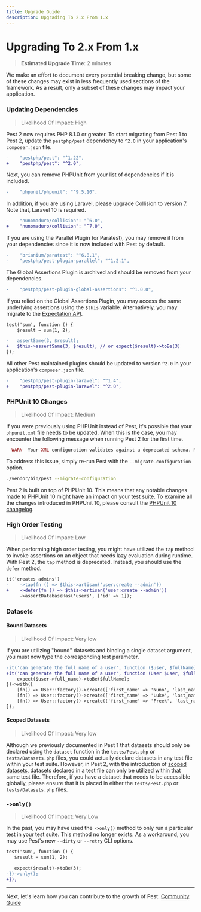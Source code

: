 ```yaml
---
title: Upgrade Guide
description: Upgrading To 2.x From 1.x
---
```


# Upgrading To 2.x From 1.x

> **Estimated Upgrade Time**: 2 minutes

We make an effort to document every potential breaking change, but some of these changes may exist in less frequently used sections of the framework. As a result, only a subset of these changes may impact your application.

### Updating Dependencies

> Likelihood Of Impact: High

Pest 2 now requires PHP 8.1.0 or greater. To start migrating from Pest 1 to Pest 2, update the `pestphp/pest` dependency to `^2.0` in your application's `composer.json` file.

```diff
-    "pestphp/pest": "^1.22",
+    "pestphp/pest": "^2.0",
```

Next, you can remove PHPUnit from your list of dependencies if it is included.

```diff
-    "phpunit/phpunit": "^9.5.10",
```

In addition, if you are using Laravel, please upgrade Collision to version 7. Note that, Laravel 10 is required.

```diff
-    "nunomaduro/collision": "^6.0",
+    "nunomaduro/collision": "^7.0",
```

If you are using the Parallel Plugin (or Paratest), you may remove it from your dependencies since it is now included with Pest by default.

```diff
-    "brianium/paratest": "^6.8.1",
-    "pestphp/pest-plugin-parallel": "^1.2.1",
```

The Global Assertions Plugin is archived and should be removed from your dependencies.

```diff
-    "pestphp/pest-plugin-global-assertions": "^1.0.0",
```

If you relied on the Global Assertions Plugin, you may access the same underlying assertions using the `$this` variable. Alternatively, you may migrate to the [Expectation API](/docs/expectations).

```diff
test('sum', function () {
    $result = sum(1, 2);

-   assertSame(3, $result);
+   $this->assertSame(3, $result); // or expect($result)->toBe(3)
});
```

All other Pest maintained plugins should be updated to version `^2.0` in your application's `composer.json` file.

```diff
-    "pestphp/pest-plugin-laravel": "^1.4",
+    "pestphp/pest-plugin-laravel": "^2.0",
```

### PHPUnit 10 Changes

> Likelihood Of Impact: Medium

If you were previously using PHPUnit instead of Pest, it's possible that your `phpunit.xml` file needs to be updated. When this is the case, you may encounter the following message when running Pest 2 for the first time.

```php
  WARN  Your XML configuration validates against a deprecated schema. Migrate your XML configuration using "--migrate-configuration"!
```

To address this issue, simply re-run Pest with the `--migrate-configuration` option.

```bash
./vendor/bin/pest --migrate-configuration
```

Pest 2 is built on top of PHPUnit 10. This means that any notable changes made to PHPUnit 10 might have an impact on your test suite. To examine all the changes introduced in PHPUnit 10, please consult the [PHPUnit 10 changelog](https://github.com/sebastianbergmann/phpunit/blob/10.0.0/ChangeLog-10.0.md#1000---2023-02-03).

### High Order Testing

> Likelihood Of Impact: Low

When performing high order testing, you might have utilized the `tap` method to invoke assertions on an object that needs lazy evaluation during runtime. With Pest 2, the `tap` method is deprecated. Instead, you should use the `defer` method.

```diff
it('creates admins')
-    ->tap(fn () => $this->artisan('user:create --admin'))
+    ->defer(fn () => $this->artisan('user:create --admin'))
     ->assertDatabaseHas('users', ['id' => 1]);
```

### Datasets

#### Bound Datasets

> Likelihood Of Impact: Very low

If you are utilizing "bound" datasets and binding a single dataset argument, you must now type the corresponding test parameter.

```diff
-it('can generate the full name of a user', function ($user, $fullName) {
+it('can generate the full name of a user', function (User $user, $fullName) {
    expect($user->full_name)->toBe($fullName);
})->with([
    [fn() => User::factory()->create(['first_name' => 'Nuno', 'last_name' => 'Maduro']), 'Nuno Maduro'],
    [fn() => User::factory()->create(['first_name' => 'Luke', 'last_name' => 'Downing']), 'Luke Downing'],
    [fn() => User::factory()->create(['first_name' => 'Freek', 'last_name' => 'Van Der Herten']), 'Freek Van Der Herten'],
]);
```

#### Scoped Datasets

> Likelihood Of Impact: Very low

Although we previously documented in Pest 1 that datasets should only be declared using the `dataset` function in the `tests/Pest.php` or `tests/Datasets.php` files, you could actually declare datasets in any test file within your test suite. However, in Pest 2, with the introduction of [scoped datasets](/docs/datasets#scoped-datasets), datasets declared in a test file can only be utilized within that same test file. Therefore, if you have a dataset that needs to be accessible globally, please ensure that it is placed in either the `tests/Pest.php` or `tests/Datasets.php` files.

### `->only()`

> Likelihood Of Impact: Very Low

In the past, you may have used the `->only()` method to only run a particular test in your test suite. This method no longer exists. As a workaround, you may use Pest's new `--dirty` or `--retry` CLI options.

```diff
test('sum', function () {
   $result = sum(1, 2);

   expect($result)->toBe(3);
-})->only();
+});
```

---

Next, let's learn how you can contribute to the growth of Pest: [Community Guide](/docs/community-guide)
